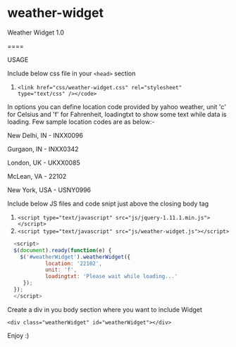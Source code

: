 weather-widget
==============

Weather Widget 1.0

====

USAGE

Include below css file in your ```<head>``` section 

1. ```<link href="css/weather-widget.css" rel="stylesheet" type="text/css" /></code>```

In options you can define location code provided by yahoo weather, unit 'c' for Celsius and 'f' for Fahrenheit, loadingtxt to show some text while data is loading. Few sample location codes are as below:-

New Delhi, IN - INXX0096

Gurgaon, IN - INXX0342

London, UK - UKXX0085

McLean, VA - 22102

New York, USA - USNY0996

Include below JS files and code snipt just above the closing body tag

1. ```<script type="text/javascript" src="js/jquery-1.11.1.min.js"></script>```
2. ```<script type="text/javascript" src="js/weather-widget.js"></script>```

```javascript
  <script>
  $(document).ready(function(e) {
    $('#weatherWidget').weatherWidget({
    		location: '22102',
    		unit: 'f',
    		loadingtxt: 'Please wait while loading...'
  	 });
  });
  </script>
```
Create a div in you body section where you want to include Widget

`<div class="weatherWidget" id="weatherWidget"></div>`

Enjoy :)
